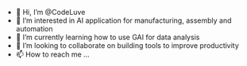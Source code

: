 - 👋 Hi, I’m @CodeLuve
- 👀 I’m interested in AI application for manufacturing, assembly and automation
- 🌱 I’m currently learning how to use GAI for data analysis
- 💞️ I’m looking to collaborate on building tools to improve productivity
- 📫 How to reach me ...

<!---
CodeLuve/CodeLuve is a ✨ special ✨ repository because its `README.md` (this file) appears on your GitHub profile.
You can click the Preview link to take a look at your changes.
--->
